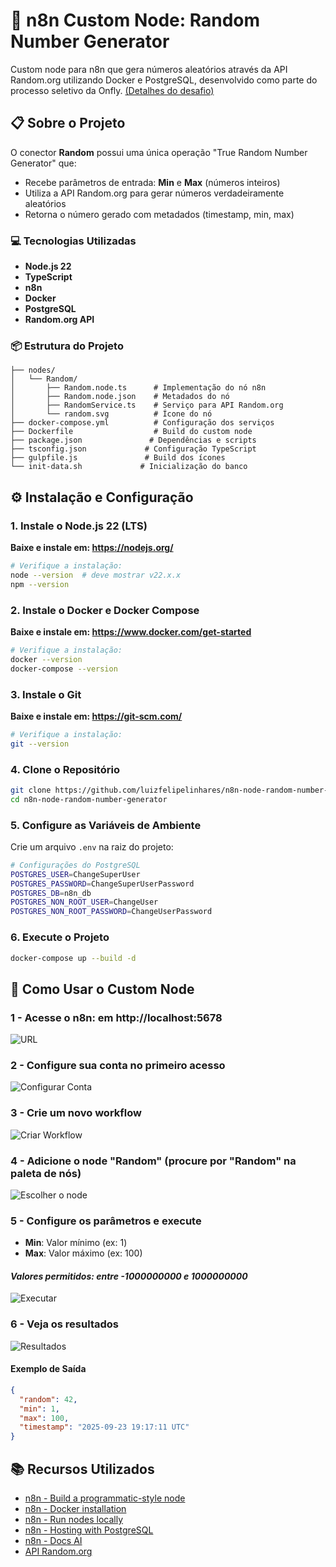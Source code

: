 # 🎲 n8n Custom Node: Random Number Generator

Custom node para n8n que gera números aleatórios através da API Random.org utilizando Docker e PostgreSQL, desenvolvido como parte do processo seletivo da Onfly.  [(Detalhes do desafio)](docs/Desafio.md)

## 📋 Sobre o Projeto

O conector **Random** possui uma única operação "True Random Number Generator" que:
- Recebe parâmetros de entrada: **Min** e **Max** (números inteiros)
- Utiliza a API Random.org para gerar números verdadeiramente aleatórios
- Retorna o número gerado com metadados (timestamp, min, max)

### 💻 Tecnologias Utilizadas
- **Node.js 22**
- **TypeScript**
- **n8n**
- **Docker**
- **PostgreSQL**
- **Random.org API**

### 📦 Estrutura do Projeto

```
├── nodes/
│   └── Random/
│       ├── Random.node.ts      # Implementação do nó n8n
│       ├── Random.node.json    # Metadados do nó
│       ├── RandomService.ts    # Serviço para API Random.org
│       └── random.svg          # Ícone do nó
├── docker-compose.yml          # Configuração dos serviços
├── Dockerfile                  # Build do custom node
├── package.json               # Dependências e scripts
├── tsconfig.json             # Configuração TypeScript
├── gulpfile.js               # Build dos ícones
└── init-data.sh             # Inicialização do banco
```

## ⚙️ Instalação e Configuração

### 1. Instale o Node.js 22 (LTS)
**Baixe e instale em: https://nodejs.org/**
```bash
# Verifique a instalação:
node --version  # deve mostrar v22.x.x
npm --version
```

### 2. Instale o Docker e Docker Compose
**Baixe e instale em: https://www.docker.com/get-started**
```bash
# Verifique a instalação:
docker --version
docker-compose --version
```

### 3. Instale o Git
**Baixe e instale em: https://git-scm.com/**
```bash
# Verifique a instalação:
git --version
```

### 4. Clone o Repositório
```bash
git clone https://github.com/luizfelipelinhares/n8n-node-random-number-generator.git
cd n8n-node-random-number-generator
```

### 5. Configure as Variáveis de Ambiente
Crie um arquivo `.env` na raiz do projeto:
```bash
# Configurações do PostgreSQL
POSTGRES_USER=ChangeSuperUser
POSTGRES_PASSWORD=ChangeSuperUserPassword
POSTGRES_DB=n8n_db
POSTGRES_NON_ROOT_USER=ChangeUser
POSTGRES_NON_ROOT_PASSWORD=ChangeUserPassword
```

### 6. Execute o Projeto
```bash
docker-compose up --build -d
```

## 🎯 Como Usar o Custom Node

### 1 - Acesse o n8n: em http://localhost:5678
![URL](docs/images/0-Url.png)

### 2 - Configure sua conta no primeiro acesso
![Configurar Conta](docs/images/1-ConfigurarConta.png)

### 3 - Crie um novo workflow
![Criar Workflow](docs/images/2-CriarWorkflow.png)

### 4 - Adicione o node "Random" (procure por "Random" na paleta de nós)
![Escolher o node](docs/images/3-EscolherNode.png)

### 5 - Configure os parâmetros e execute
   - **Min**: Valor mínimo (ex: 1)
   - **Max**: Valor máximo (ex: 100)
   #### *Valores permitidos: entre -1000000000 e 1000000000*
![Executar](docs/images/4-ExecutarNode.png)

### 6 - Veja os resultados
![Resultados](docs/images/5-Resultados.png)

#### Exemplo de Saída
```json
{
  "random": 42,
  "min": 1,
  "max": 100,
  "timestamp": "2025-09-23 19:17:11 UTC"
}
```

## 📚 Recursos Utilizados
- [n8n - Build a programmatic-style node](https://docs.n8n.io/integrations/creating-nodes/build/programmatic-style-node/)
- [n8n - Docker installation](https://docs.n8n.io/hosting/installation/docker/)
- [n8n - Run nodes locally](https://docs.n8n.io/integrations/creating-nodes/test/run-node-locally/)
- [n8n - Hosting with PostgreSQL](https://docs.n8n.io/hosting/installation/docker/#using-with-postgresql)
- [n8n - Docs AI](https://docs.n8n.io/)
- [API Random.org](https://www.random.org/clients/http/)